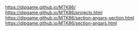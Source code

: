 https://dipgame.github.io/MTK86/
https://dipgame.github.io/MTK86/projects.html
https://dipgame.github.io/MTK86/section-angars-section.html
https://dipgame.github.io/MTK86/section-angars.html
